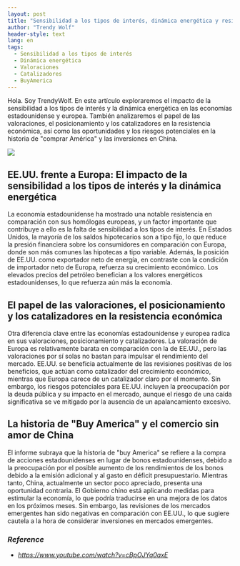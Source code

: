 ```yaml
---
layout: post
title: "Sensibilidad a los tipos de interés, dinámica energética y resistencia económica, Oportunidades y riesgos en las economías estadounidense y europea"
author: "Trendy Wolf"
header-style: text
lang: en
tags:
  - Sensibilidad a los tipos de interés
  - Dinámica energética
  - Valoraciones
  - Catalizadores
  - BuyAmerica
---
```


Hola. Soy TrendyWolf. En este artículo exploraremos el impacto de la sensibilidad a los tipos de interés y la dinámica energética en las economías estadounidense y europea. También analizaremos el papel de las valoraciones, el posicionamiento y los catalizadores en la resistencia económica, así como las oportunidades y los riesgos potenciales en la historia de "comprar América" y las inversiones en China.

<img
    src="https://i.ytimg.com/vi/cBpOJYq0axE/hqdefault.jpg"
/>


## EE.UU. frente a Europa: El impacto de la sensibilidad a los tipos de interés y la dinámica energética
La economía estadounidense ha mostrado una notable resistencia en comparación con sus homólogas europeas, y un factor importante que contribuye a ello es la falta de sensibilidad a los tipos de interés. En Estados Unidos, la mayoría de los saldos hipotecarios son a tipo fijo, lo que reduce la presión financiera sobre los consumidores en comparación con Europa, donde son más comunes las hipotecas a tipo variable. Además, la posición de EE.UU. como exportador neto de energía, en contraste con la condición de importador neto de Europa, refuerza su crecimiento económico. Los elevados precios del petróleo benefician a los valores energéticos estadounidenses, lo que refuerza aún más la economía.

## El papel de las valoraciones, el posicionamiento y los catalizadores en la resistencia económica
Otra diferencia clave entre las economías estadounidense y europea radica en sus valoraciones, posicionamiento y catalizadores. La valoración de Europa es relativamente barata en comparación con la de EE.UU., pero las valoraciones por sí solas no bastan para impulsar el rendimiento del mercado. EE.UU. se beneficia actualmente de las revisiones positivas de los beneficios, que actúan como catalizador del crecimiento económico, mientras que Europa carece de un catalizador claro por el momento. Sin embargo, los riesgos potenciales para EE.UU. incluyen la preocupación por la deuda pública y su impacto en el mercado, aunque el riesgo de una caída significativa se ve mitigado por la ausencia de un apalancamiento excesivo.

## La historia de "Buy America" y el comercio sin amor de China
El informe subraya que la historia de "buy America" se refiere a la compra de acciones estadounidenses en lugar de bonos estadounidenses, debido a la preocupación por el posible aumento de los rendimientos de los bonos debido a la emisión adicional y al gasto en déficit presupuestario. Mientras tanto, China, actualmente un sector poco apreciado, presenta una oportunidad contraria. El Gobierno chino está aplicando medidas para estimular la economía, lo que podría traducirse en una mejora de los datos en los próximos meses. Sin embargo, las revisiones de los mercados emergentes han sido negativas en comparación con EE.UU., lo que sugiere cautela a la hora de considerar inversiones en mercados emergentes.


### _Reference_
- _https://www.youtube.com/watch?v=cBpOJYq0axE_

